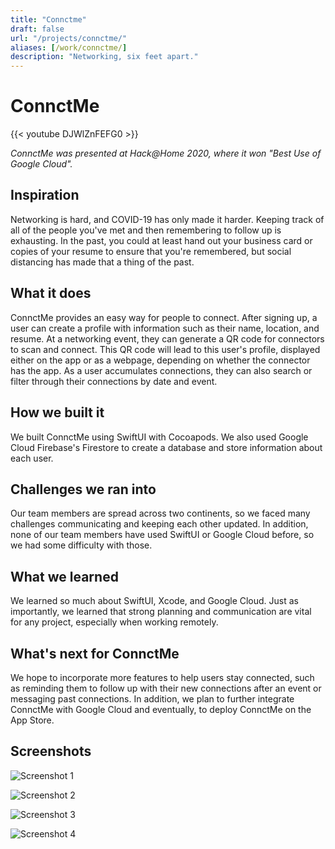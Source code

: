 ```yaml
---
title: "Connctme"
draft: false
url: "/projects/connctme/"
aliases: [/work/connctme/]
description: "Networking, six feet apart."
---
```


# ConnctMe

{{< youtube DJWlZnFEFG0 >}}

*ConnctMe was presented at Hack@Home 2020, where it won "Best Use of Google Cloud".* 

## Inspiration
Networking is hard, and COVID-19 has only made it harder. Keeping track of all of the people you've met and then remembering to follow up is exhausting. In the past, you could at least hand out your business card or copies of your resume to ensure that you're remembered, but social distancing has made that a thing of the past.

## What it does
ConnctMe provides an easy way for people to connect. After signing up, a user can create a profile with information such as their name, location, and resume. At a networking event, they can generate a QR code for connectors to scan and connect. This QR code will lead to this user's profile, displayed either on the app or as a webpage, depending on whether the connector has the app. As a user accumulates connections, they can also search or filter through their connections by date and event.

## How we built it
We built ConnctMe using SwiftUI with Cocoapods. We also used Google Cloud Firebase's Firestore to create a database and store information about each user.

## Challenges we ran into
Our team members are spread across two continents, so we faced many challenges communicating and keeping each other updated. In addition, none of our team members have used SwiftUI or Google Cloud before, so we had some difficulty with those.

## What we learned
We learned so much about SwiftUI, Xcode, and Google Cloud. Just as importantly, we learned that strong planning and communication are vital for any project, especially when working remotely.

## What's next for ConnctMe
We hope to incorporate more features to help users stay connected, such as reminding them to follow up with their new connections after an event or messaging past connections. In addition, we plan to further integrate ConnctMe with Google Cloud and eventually, to deploy ConnctMe on the App Store.

## Screenshots

![Screenshot 1](1.png)

![Screenshot 2](2.png)

![Screenshot 3](3.png)

![Screenshot 4](4.png)

